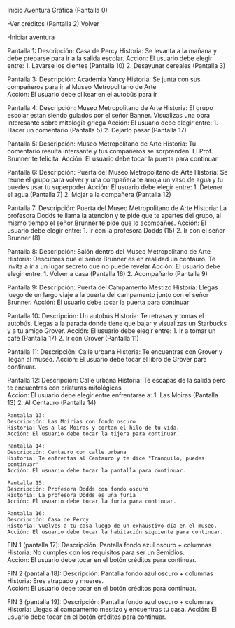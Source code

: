 Inicio Aventura Gráfica (Pantalla 0)

 -Ver créditos (Pantalla 2)
     Volver

 -Iniciar aventura

  Pantalla 1:
    Descripción: Casa de Percy 
    Historia: Se levanta a la mañana y debe preparse para ir a la salida escolar.
    Acción: El usuario debe elegir entre:
                 1. Lavarse los dientes (Pantalla 10)
                 2. Desayunar cereales (Pantalla 3)
    
  Pantalla 3: 
    Descripción: Academia Yancy
    Historia: Se junta con sus compañeros para ir al Museo Metropolitano de Arte  
    Acción: El usuario debe clikear en el autobús para ir 
    
  Pantalla 4: 
    Descripción: Museo Metropolitano de Arte
    Historia: El grupo escolar estan siendo guiados por el señor Banner. Visualizas una obra interesante sobre mitología griega 
    Acción: El usuario debe elegir entre:
                1. Hacer un comentario (Pantalla 5)
                2. Dejarlo pasar (Pantalla 17)
                
  Pantalla 5: 
    Descripción: Museo Metropolitano de Arte
    Historia: Tu comentario resulta intersante y tus compañeros se sorprenden. El Prof. Brunner te felicita. 
    Acción: El usuario debe tocar la puerta para continuar
  
  Pantalla 6: 
    Descripción: Puerta del Museo Metropolitano de Arte
    Historia: Se reune el grupo para volver y una compañera te arroja un vaso 
    de agua y tu puedes usar tu superpoder
    Acción: El usuario debe elegir entre:
                 1. Detener el agua (Pantalla 7)
                 2. Mojar a la compañera (Pantalla 12)
                 
  Pantalla 7: 
    Descripción: Puerta del Museo Metropolitano de Arte
    Historia: La profesora Dodds te llama la atención y te pide que te apartes
    del grupo, al mismo tiempo el señor Brunner te pide que lo acompañes. 
    Acción: El usuario debe elegir entre:
                 1. Ir con la profesora Dodds (15)
                 2. Ir con el señor Brunner (8)

  Pantalla 8: 
    Descripción: Salón dentro del Museo Metropolitano de Arte
    Historia: Descubres que el señor Brunner es en realidad un centauro. 
    Te invita a ir a un lugar secreto que no puede revelar 
    Acción: El usuario debe elegir entre:
                 1. Volver a casa (Pantalla 16)
                 2. Acompañarlo (Pantalla 9)
                 
  Pantalla 9: 
    Descripción: Puerta del Campamento Mestizo
    Historia: Llegas luego de un largo viaje a la puerta del campamento junto
    con el señor Brunner.
    Acción: El usuario debe tocar la puerta para continuar
    
  Pantalla 10: 
    Descripción: Un autobús
    Historia: Te retrasas y tomas el autobús. Llegas a la parada donde tiene que 
    bajar y visualizas un Starbucks y a tu amigo Grover. 
    Acción: El usuario debe elegir entre:
                1. Ir a tomar un café (Pantalla 17)
                2. Ir con Grover (Pantalla 11)
             
  Pantalla 11: 
    Descripción: Calle urbana
    Historia: Te encuentras con Grover y llegan al museo. 
    Acción: El usuario debe tocar el libro de Grover para continuar.
                     
   Pantalla 12: 
    Descripción: Calle urbana
    Historia: Te escapas de la salida pero te encuentras con criaturas mitológicas  
    Acción: El usuario debe elegir entre enfrentarse a:
                1. Las Moiras (Pantalla 13)
                2. Al Centauro (Pantalla 14)
    
    Pantalla 13: 
    Descripción: Las Moirias con fondo oscuro
    Historia: Ves a las Moiras y cortan el hilo de tu vida.  
    Acción: El usuario debe tocar la tijera para continuar.                
                     
    Pantalla 14: 
    Descripción: Centauro con calle urbana
    Historia: Te enfrentas al Centauro y te dice "Tranquilo, puedes continuar"  
    Acción: El usuario debe tocar la pantalla para continuar. 
    
    Pantalla 15: 
    Descripción: Profesora Dodds con fondo oscuro
    Historia: La profesora Dodds es una furia   
    Acción: El usuario debe tocar la furia para continuar.
    
    Pantalla 16: 
    Descripción: Casa de Percy
    Historia: Vuelves a tu casa luego de un exhaustivo día en el museo.  
    Acción: El usuario debe tocar la habitación siguiente para continuar.
    
  FIN 1 (pantalla 17): 
    Descripción: Pantalla fondo azul oscuro + columnas
    Historia: No cumples con los requisitos para ser un Semidios.  
    Acción: El usuario debe tocar en el botón créditos para continuar.
    
  FIN 2 (pantalla 18): 
    Descripción: Pantalla fondo azul oscuro + columnas
    Historia: Eres atrapado y mueres.   
    Acción: El usuario debe tocar en el botón créditos para continuar.
    
  FIN 3 (pantalla 19): 
    Descripción: Pantalla fondo azul oscuro + columnas
    Historia: Llegas al campamento mestizo y encuentras tu casa. 
    Acción: El usuario debe tocar en el botón créditos para continuar.
